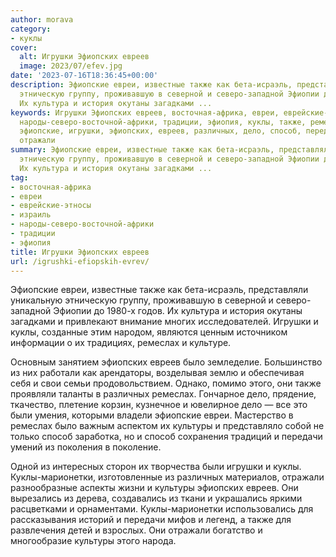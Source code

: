 ```yaml
---
author: morava
category:
- куклы
cover:
  alt: Игрушки Эфиопских евреев
  image: 2023/07/efev.jpg
date: '2023-07-16T18:36:45+00:00'
description: Эфиопские евреи, известные также как бета-исраэль, представляли уникальную
  этническую группу, проживавшую в северной и северо-западной Эфиопии до 1980-х годов.
  Их культура и история окутаны загадками ...
keywords: Игрушки Эфиопских евреев, восточная-африка, евреи, еврейские-этносы, израиль,
  народы-северо-восточной-африки, традиции, эфиопия, куклы, также, ремеслах, культуры,
  эфиопские, игрушки, эфиопских, евреев, различных, дело, способ, передачи, марионетки,
  отражали
summary: Эфиопские евреи, известные также как бета-исраэль, представляли уникальную
  этническую группу, проживавшую в северной и северо-западной Эфиопии до 1980-х годов.
  Их культура и история окутаны загадками ...
tag:
- восточная-африка
- евреи
- еврейские-этносы
- израиль
- народы-северо-восточной-африки
- традиции
- эфиопия
title: Игрушки Эфиопских евреев
url: /igrushki-efiopskih-evrev/
---
```


Эфиопские евреи, известные также как бета-исраэль, представляли уникальную этническую группу, проживавшую в северной и северо-западной Эфиопии до 1980-х годов. Их культура и история окутаны загадками и привлекают внимание многих исследователей. Игрушки и куклы, созданные этим народом, являются ценным источником информации о их традициях, ремеслах и культуре.

Основным занятием эфиопских евреев было земледелие. Большинство из них работали как арендаторы, возделывая землю и обеспечивая себя и свои семьи продовольствием. Однако, помимо этого, они также проявляли таланты в различных ремеслах. Гончарное дело, прядение, ткачество, плетение корзин, кузнечное и ювелирное дело — все это были умения, которыми владели эфиопские евреи. Мастерство в ремеслах было важным аспектом их культуры и представляло собой не только способ заработка, но и способ сохранения традиций и передачи умений из поколения в поколение.

Одной из интересных сторон их творчества были игрушки и куклы. Куклы-марионетки, изготовленные из различных материалов, отражали разнообразные аспекты жизни и культуры эфиопских евреев. Они вырезались из дерева, создавались из ткани и украшались яркими расцветками и орнаментами. Куклы-марионетки использовались для рассказывания историй и передачи мифов и легенд, а также для развлечения детей и взрослых. Они отражали богатство и многообразие культуры этого народа.